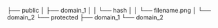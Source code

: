 ├── public
│     ├── domain_1
│     │     └── hash
│     │           └── filename.png
│     └── domain_2
└── protected
      ├── domain_1
      └── domain_2
